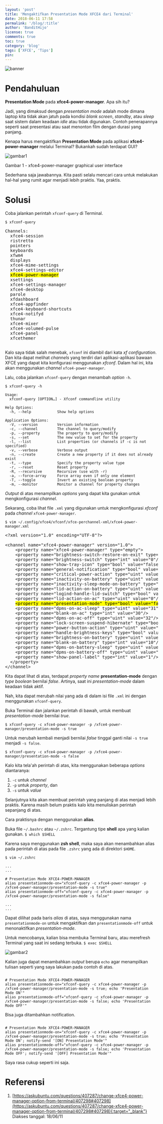 ```yaml
---
layout: 'post'
title: 'Mengaktifkan Presentation Mode XFCE4 dari Terminal'
date: 2018-06-11 17:58
permalink: '/blog/:title'
author: 'BanditHijo'
license: true
comments: true
toc: true
category: 'blog'
tags: ['XFCE', 'Tips']
pin:
---
```


<!-- BANNER OF THE POST -->
<img class="post-body-img" src="https://s20.postimg.cc/5q63tl41p/banner_post_16.png" alt="banner">

# Pendahuluan

**Presentation Mode** pada **xfce4-power-manager**. Apa sih itu?

Jadi, yang dimaksud dengan *presentation mode* adalah mode dimana laptop kita tidak akan jatuh pada kondisi *blank screen*, *standby*, atau *sleep* saat sistem dalam keadaan *idle* atau tidak digunakan. Contoh penerapannya seperti saat presentasi atau saat menonton film dengan durasi yang panjang.

Kenapa harus mengaktifkan **Presentation Mode** pada aplikasi **xfce4-power-manager** melalui Terminal? Bukankah sudah terdapat GUI?

![gambar1](https://s20.postimg.cc/awi675yml/gambar_01.png)
<p class="img-caption">Gambar 1 - xfce4-power-manager graphical user interface</p>

Sederhana saja jawabannya. Kita pasti selalu mencari cara untuk melakukan hal-hal yang rumit agar menjadi lebih praktis. Yaa, praktis.

# Solusi

Coba jalankan perintah `xfconf-query` di Terminal.
```
$ xfconf-query
```
<pre>
Channels:
  xfce4-session
  ristretto
  pointers
  keyboards
  xfwm4
  displays
  xfce4-mime-settings
  xfce4-settings-editor
  <mark>xfce4-power-manager</mark>
  xsettings
  xfce4-settings-manager
  xfce4-desktop
  parole
  xfdashboard
  xfce4-appfinder
  xfce4-keyboard-shortcuts
  xfce4-notifyd
  thunar
  xfce4-mixer
  xfce4-volumed-pulse
  xfce4-panel
  xfcethemer
  </pre>
Kalo saya tidak salah menebak, `xfconf` ini diambil dari kata *xf configuration*. Dan kita dapat melihat *channels* yang terdiri dari aplikasi-aplikasi bawaan XFCE yang dapat kita konfigurasi menggunakan *xfconf*. Dalam hal ini, kita akan menggunakan *channel* `xfce4-power-manager`.

Lalu, coba jalankan `xfconf-query` dengan menambah *option* `-h`.
```
$ xfconf-query -h
```
```
Usage:
  xfconf-query [OPTION…] - Xfconf commandline utility

Help Options:
  -h, --help            Show help options

Application Options:
  -V, --version         Version information
  -c, --channel         The channel to query/modify
  -p, --property        The property to query/modify
  -s, --set             The new value to set for the property
  -l, --list            List properties (or channels if -c is not specified)
  -v, --verbose         Verbose output
  -n, --create          Create a new property if it does not already exist
  -t, --type            Specify the property value type
  -r, --reset           Reset property
  -R, --recursive       Recursive (use with -r)
  -a, --force-array     Force array even if only one element
  -T, --toggle          Invert an existing boolean property
  -m, --monitor         Monitor a channel for property changes
```
*Output* di atas menampilkan *options* yang dapat kita gunakan untuk mengkonfigurasi *channel*.

Sekarang, coba lihat file `.xml` yang digunakan untuk mengkonfigurasi *xfconf* pada *channel* `xfce4-power-manager`.
```
$ vim ~/.config/xfce4/xfconf/xfce-perchannel-xml/xfce4-power-manager.xml
```
<pre>
&lt;?xml version="1.0" encoding="UTF-8"?&gt;

&lt;channel name="xfce4-power-manager" version="1.0">
    &lt;property name="xfce4-power-manager" type="empty"&gt;
    &lt;property name="brightness-switch-restore-on-exit" type="int" value="0"/&gt;
    &lt;property name="brightness-switch" type="int" value="0"/&gt;
    &lt;property name="show-tray-icon" type="bool" value="false"/&gt;
    &lt;property name="general-notification" type="bool" value="true"/&gt;
    &lt;property name="critical-power-action" type="uint" value="1"/&gt;
    &lt;property name="inactivity-on-battery" type="uint" value="15"/&gt;
    &lt;property name="inactivity-sleep-mode-on-battery" type="uint" value="1"/&gt;
    &lt;property name="lid-action-on-battery" type="uint" value="1"/&gt;
    &lt;property name="logind-handle-lid-switch" type="bool" value="true"/&gt;
    &lt;property name="lid-action-on-ac" type="uint" value="0"/&gt;
    <mark>&lt;property name="presentation-mode" type="bool" value="false"/&gt;</mark>
    &lt;property name="dpms-on-ac-sleep" type="uint" value="31"/&gt;
    &lt;property name="blank-on-ac" type="int" value="30"/&gt;
    &lt;property name="dpms-on-ac-off" type="uint" value="32"/&gt;
    &lt;property name="lock-screen-suspend-hibernate" type="bool" value="true"/&gt;
    &lt;property name="power-button-action" type="uint" value="3"/&gt;
    &lt;property name="handle-brightness-keys" type="bool" value="true"/&gt;
    &lt;property name="brightness-on-battery" type="uint" value="9"/&gt;
    &lt;property name="blank-on-battery" type="int" value="10"/&gt;
    &lt;property name="dpms-on-battery-sleep" type="uint" value="11"/&gt;
    &lt;property name="dpms-on-battery-off" type="uint" value="12"/&gt;
    &lt;property name="show-panel-label" type="int" value="1"/&gt;
  &lt;/property&gt;
&lt;/channel&gt;
</pre>

Kita dapat lihat di atas, terdapat *property name* **presentation-mode** dengan *type boolean* bernilai *false*. Artinya, saat ini *presentation-mode* dalam keadaan tidak aktif.

Nah, kita dapat merubah nilai yang ada di dalam isi file `.xml` ini dengan menggunakan `xfconf-query`.

Buka Terminal dan jalankan perintah di bawah, untuk membuat *presentation-mode* bernilai *true*.
```
$ xfconf-query -c xfce4-power-manager -p /xfce4-power-manager/presentation-mode -s true
```
Untuk merubah kembali menjadi bernilai *false* tinggal ganti nilai `-s true` menjadi `-s false`.
```
$ xfconf-query -c xfce4-power-manager -p /xfce4-power-manager/presentation-mode -s false
```
Kalo kita tela'ah perintah di atas, kita menggunakan beberapa *options* diantaranya:
1. `-c` untuk *channel*
2. `-p` untuk *property*, dan
3. `-s` untuk *value*

Selanjutnya kita akan membuat perintah yang panjang di atas menjadi lebih praktis. Karena masih belum praktis kalo kita menuliskan perintah sepanjang di atas.

Cara praktisnya dengan menggunakan **alias**.

Buka file `~/.bashrc` atau `~/.zshrc`. Tergantung tipe **shell** apa yang kalian gunakan. `$ which $SHELL`

Karena saya menggunakan **zsh shell**, maka saya akan menambahkan alias pada perintah di atas pada file `.zshrc` yang ada di direktori `$HOME`.
```
$ vim ~/.zshrc
```
```
...
...

# Presentation Mode XFCE4-POWER-MANAGER
alias presentationmode-on="xfconf-query -c xfce4-power-manager -p /xfce4-power-manager/presentation-mode -s true"
alias presentationmode-off="xfconf-query -c xfce4-power-manager -p /xfce4-power-manager/presentation-mode -s false"

...
...

```
Dapat dilihat pada baris *alias* di atas, saya menggunakan nama `presentationmode-on` untuk mengaktifkan dan `presentationmode-off` untuk menonaktifkan *presentation-mode*.

Untuk mencobanya, kalian bisa membuka Terminal baru, atau merefresh Terminal yang saat ini sedang terbuka. `$ exec $SHELL`

![gambar2](https://s20.postimg.cc/wze9g4mr1/gambar_02.gif)

Kalian juga dapat menambahkan *output* berupa `echo` agar menampilkan tulisan seperti yang saya lakukan pada contoh di atas.
```

# Presentation Mode XFCE4-POWER-MANAGER
alias presentationmode-on="xfconf-query -c xfce4-power-manager -p /xfce4-power-manager/presentation-mode -s true; echo 'Presentation Mode ON'"
alias presentationmode-off="xfconf-query -c xfce4-power-manager -p /xfce4-power-manager/presentation-mode -s false; echo 'Presentation Mode OFF'"

```

Bisa juga ditambahkan notification.
```

# Presentation Mode XFCE4-POWER-MANAGER
alias presentationmode-on="xfconf-query -c xfce4-power-manager -p /xfce4-power-manager/presentation-mode -s true; echo 'Presentation Mode ON'; notify-send '[ON] Presentation Mode'"
alias presentationmode-off="xfconf-query -c xfce4-power-manager -p /xfce4-power-manager/presentation-mode -s false; echo 'Presentation Mode OFF'; notify-send '[OFF] Presentation Mode'"

```

Saya rasa cukup seperti ini saja.


# Referensi

1. [https://askubuntu.com/questions/407287/change-xfce4-power-manager-option-from-terminal/407298#407298](https://askubuntu.com/questions/407287/change-xfce4-power-manager-option-from-terminal/407298#407298){:target="_blank"}
<br>Diakses tanggal: 18/06/11


